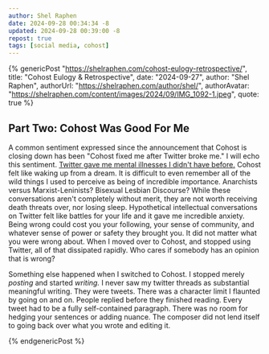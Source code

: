 ```yaml
---
author: Shel Raphen
date: 2024-09-28 00:34:34 -8
updated: 2024-09-28 00:39:00 -8
repost: true
tags: [social media, cohost]
---
```


{% genericPost "https://shelraphen.com/cohost-eulogy-retrospective/",
    title: "Cohost Eulogy & Retrospective",
    date: "2024-09-27",
    author: "Shel Raphen",
    authorUrl: "https://shelraphen.com/author/shel/",
    authorAvatar: "https://shelraphen.com/content/images/2024/09/IMG_1092-1.jpeg",
    quote: true %}
  <h2>Part Two: Cohost Was Good For Me</h2>
  <p>A common sentiment expressed since the announcement that Cohost is closing down has been "Cohost fixed me after Twitter broke me." I will echo this sentiment. <a href="https://shelraphen.com/social-media-contagions/" rel="noreferrer">Twitter gave me mental illnesses I didn't have before.</a> Cohost felt like waking up from a dream. It is difficult to even remember all of the wild things I used to perceive as being of incredible importance. Anarchists versus Marxist-Leninists? Bisexual Lesbian Discourse? While these conversations aren't completely without merit, they are not worth receiving death threats over, nor losing sleep. Hypothetical intellectual conversations on Twitter felt like battles for your life and it gave me incredible anxiety. Being wrong could cost you your following, your sense of community, and whatever sense of power or safety they brought you. It did not matter what you were wrong about. When I moved over to Cohost, and stopped using Twitter, all of that dissipated rapidly. Who cares if somebody has an opinion that is wrong?</p>
  <p>Something else happened when I switched to Cohost. I stopped merely <em>posting</em> and started <em>writing.</em> I never saw my twitter threads as substantial meaningful writing. They were tweets. There was a character limit I flaunted by going on and on. People replied before they finished reading. Every tweet had to be a fully self-contained paragraph. There was no room for hedging your sentences or adding nuance. The composer did not lend itself to going back over what you wrote and editing it.</p>
{% endgenericPost %}
